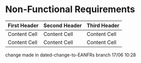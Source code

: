 # Non-Functional Requirements


| First Header | Second Header | Third Header |
  | ------------ | ------------- | ------------ |
| Content Cell | Content Cell  | Content Cell |
| Content Cell | Content Cell  | Content Cell |

change made in dated-change-to-EANFRs branch 17/06 10:28
